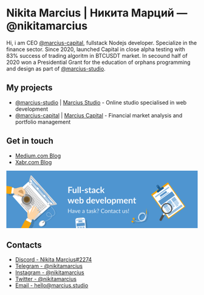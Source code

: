 # Nikita Marcius | Никита Марций — @nikitamarcius

Hi, i am CEO [@marcius-capital](https://github.com/marcius-capital), fullstack Nodejs developer. Specialize in the finance sector. Since 2020, launched Capital in close alpha testing with 83% success of trading algoritm in BTCUSDT market. In secound half of 2020 won a Presidential Grant for the education of orphans programming and design as part of [@marcius-studio](https://github.com/marcius-studio).

## My projects

* [@marcius-studio](https://github.com/marcius-studio) | [Marcius Studio](https://marcius.studio) - Online studio specialised in web development
* [@marcius-capital](https://github.com/marcius-capital) | [Marcius Capital](https://marcius.capital) - Financial market analysis and portfolio management

## Get in touch

* [Medium.com Blog](https://medium.com/marcius-studio)
* [Xabr.com Blog](https://habr.com/ru/users/nikitamarcius/)

<a href="//marcius.studio" target="_blank">
<img src="/banner.svg">
</a>

## Contacts

* [Discord - Nikita Marcius#2274](https://discord.com/channels/@me/321971646967840768)
* [Telegram - @nikitamarcius](https://t.me/nikitamarcius)
* [Instagram - @nikitamarcius](https://instagram.com/nikitamarcius/)
* [Twitter - @nikitamarcius](https://twitter.com/nikitamarcius)
* [Email - hello@marcius.studio](mailto:hello@marcius.studio)
